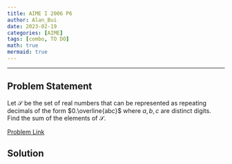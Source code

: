 ```yaml
---
title: AIME I 2006 P6    
author: Alan_Bui    
date: 2023-02-19
categories: [AIME]
tags: [combo, TO DO]
math: true    
mermaid: true  
---
```


---
## Problem Statement

Let $\mathcal{S}$ be the set of real numbers that can be represented as repeating decimals of the form $0.\overline{abc}$ where $a, b, c$ are distinct digits. Find the sum of the elements of $\mathcal{S}.$

[Problem Link](https://artofproblemsolving.com/wiki/index.php/2006_AIME_I_Problems/Problem_6)

## Solution




